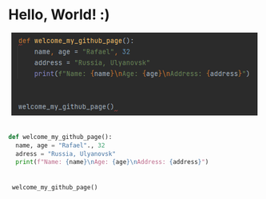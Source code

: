 # Hello, World! :)

<p align="center">

  <img width="493" height="166" src="https://github.com/Raf4ik/Raf4ik/blob/main/assets/img.png">

</p>

```python

def welcome_my_github_page():
  name, age = "Rafael"., 32
  adress = "Russia, Ulyanovsk"
  print(f"Name: {name}\nAge: {age}\nAddress: {address}")


 welcome_my_github_page() 

```